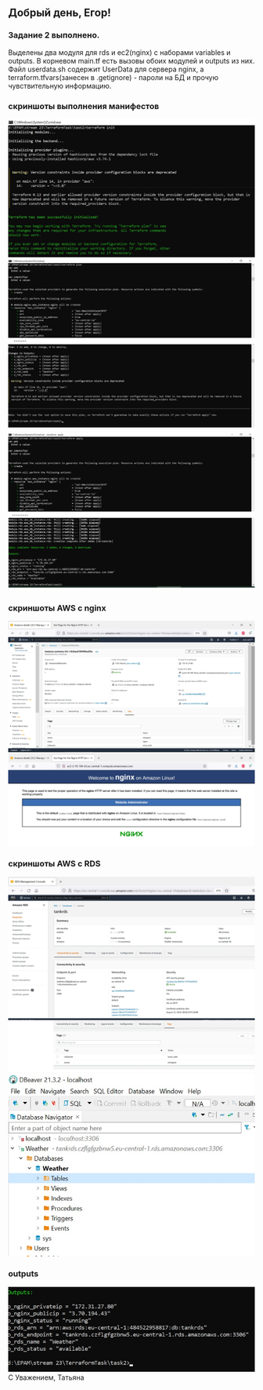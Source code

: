## Добрый день, Егор! 
### Задание 2 выполнено. 

Выделены два модуля для rds и ec2(nginx) с наборами variables и outputs. В корневом main.tf есть вызовы обоих модулей и outputs из них. 
Файл userdata.sh  содержит UserData для сервера nginx, а terraform.tfvars(занесен в .getignore) - пароли на БД и прочую чувствительную информацию.

### скриншоты выполнения манифестов
![](1_tf_init.jpg)
![](2_tf_plan.jpg)
![](3_tf_apply.jpg)

### скриншоты AWS c nginx
![](4_ec2.jpg)
![](5_nginx_home_page.jpg)

### скриншоты AWS c RDS
![](6_rds.jpg)
![](7_rds_viewer.jpg)

### outputs
![](8_outputs.jpg) 
С Уважением, Татьяна


